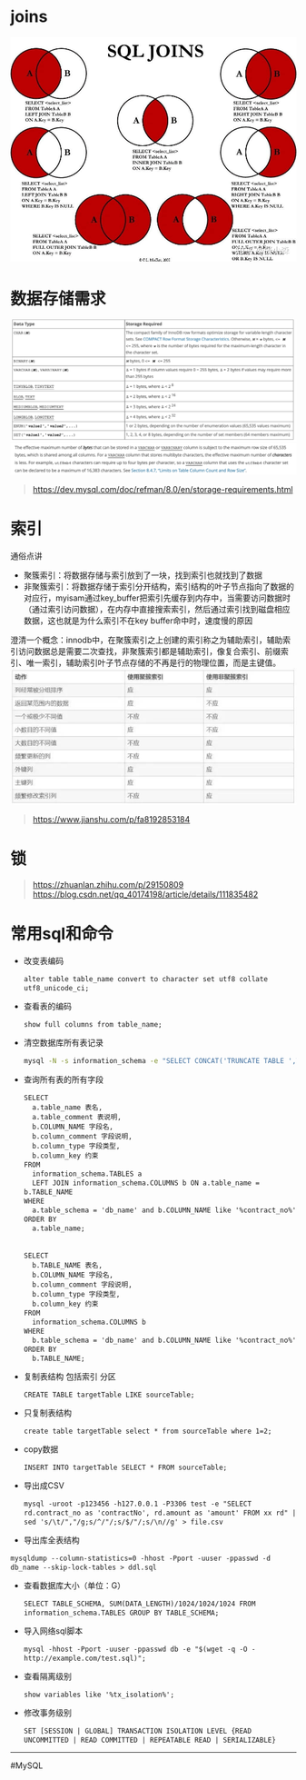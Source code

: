 # joins

![06693a419be00f294f941bbfb2a72ae5.png](../_resources/06693a419be00f294f941bbfb2a72ae5.png)


# 数据存储需求

![bd3efc32fe79468cc39c5f7d037c34f1.png](../_resources/bd3efc32fe79468cc39c5f7d037c34f1.png)
![703bfdb9d8c43f6d3e35a8343969e1d1.png](../_resources/703bfdb9d8c43f6d3e35a8343969e1d1.png)

> https://dev.mysql.com/doc/refman/8.0/en/storage-requirements.html


# 索引

通俗点讲
- 聚簇索引：将数据存储与索引放到了一块，找到索引也就找到了数据
- 非聚簇索引：将数据存储于索引分开结构，索引结构的叶子节点指向了数据的对应行，myisam通过key_buffer把索引先缓存到内存中，当需要访问数据时（通过索引访问数据），在内存中直接搜索索引，然后通过索引找到磁盘相应数据，这也就是为什么索引不在key buffer命中时，速度慢的原因

澄清一个概念：innodb中，在聚簇索引之上创建的索引称之为辅助索引，辅助索引访问数据总是需要二次查找，非聚簇索引都是辅助索引，像复合索引、前缀索引、唯一索引，辅助索引叶子节点存储的不再是行的物理位置，而是主键值。
![107239cc3f0afd60d79087e3b5be77e9.png](../_resources/107239cc3f0afd60d79087e3b5be77e9.png)

> https://www.jianshu.com/p/fa8192853184

# 锁

> https://zhuanlan.zhihu.com/p/29150809
> https://blog.csdn.net/qq_40174198/article/details/111835482


# 常用sql和命令

- 改变表编码

  ```mysql
  alter table table_name convert to character set utf8 collate utf8_unicode_ci;
  ```

- 查看表的编码

  ```mysql
  show full columns from table_name;
  ```

- 清空数据库所有表记录

  ```bash
  mysql -N -s information_schema -e "SELECT CONCAT('TRUNCATE TABLE ',TABLE_NAME,';') FROM TABLES WHERE TABLE_SCHEMA='test'" -uroot -p123456 | mysql -f test -uroot -p123456
  ```

- 查询所有表的所有字段

  ```mysql
  SELECT
    a.table_name 表名,
    a.table_comment 表说明,
    b.COLUMN_NAME 字段名,
    b.column_comment 字段说明,
    b.column_type 字段类型,
    b.column_key 约束
  FROM
    information_schema.TABLES a
    LEFT JOIN information_schema.COLUMNS b ON a.table_name = b.TABLE_NAME
  WHERE
    a.table_schema = 'db_name' and b.COLUMN_NAME like '%contract_no%'
  ORDER BY
    a.table_name;
  
  
  SELECT
    b.TABLE_NAME 表名,
    b.COLUMN_NAME 字段名,
    b.column_comment 字段说明,
    b.column_type 字段类型,
    b.column_key 约束
  FROM
    information_schema.COLUMNS b 
  WHERE
    b.table_schema = 'db_name' and b.COLUMN_NAME like '%contract_no%'
  ORDER BY
    b.TABLE_NAME;
  ```

- 复制表结构 包括索引 分区

  ```mysql
  CREATE TABLE targetTable LIKE sourceTable;
  ```

- 只复制表结构

  ```mysql
  create table targetTable select * from sourceTable where 1=2;
  ```

- copy数据

  ```mysql
  INSERT INTO targetTable SELECT * FROM sourceTable;
  ```

- 导出成CSV

  ```mysql
  mysql -uroot -p123456 -h127.0.0.1 -P3306 test -e "SELECT rd.contract_no as 'contractNo', rd.amount as 'amount' FROM xx rd" | sed 's/\t/","/g;s/^/"/;s/$/"/;s/\n//g' > file.csv
  ```

-  导出库全表结构

  ```mysql
  mysqldump --column-statistics=0 -hhost -Pport -uuser -ppasswd -d db_name --skip-lock-tables > ddl.sql
  ```


- 查看数据库大小（单位：G）

  ```mysql
  SELECT TABLE_SCHEMA, SUM(DATA_LENGTH)/1024/1024/1024 FROM information_schema.TABLES GROUP BY TABLE_SCHEMA;
  ```


- 导入网络sql脚本

  ```mysql
  mysql -hhost -Pport -uuser -ppasswd db -e "$(wget -q -O - http://example.com/test.sql)";
  ```


- 查看隔离级别

	```
	show variables like '%tx_isolation%';
	```

- 修改事务级别

	```
	SET [SESSION | GLOBAL] TRANSACTION ISOLATION LEVEL {READ UNCOMMITTED | READ COMMITTED | REPEATABLE READ | SERIALIZABLE}
	```


---
#MySQL